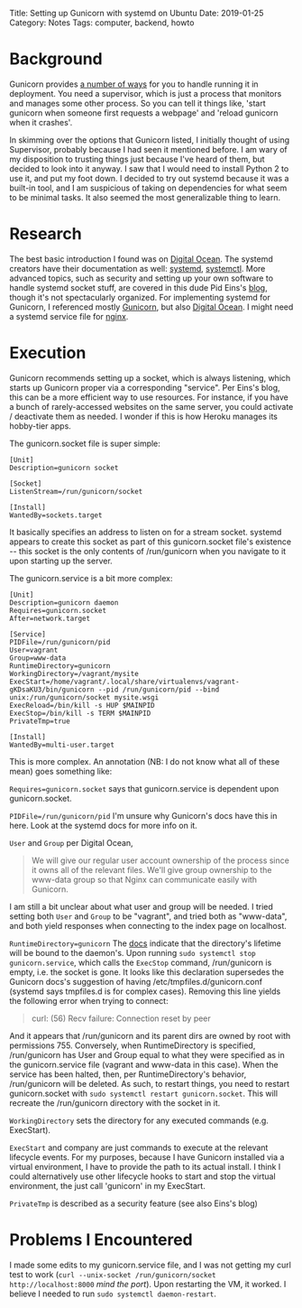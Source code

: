 Title: Setting up Gunicorn with systemd on Ubuntu
Date: 2019-01-25
Category: Notes
Tags: computer, backend, howto

# Background
Gunicorn provides [a number of ways](http://docs.gunicorn.org/en/stable/deploy.html) for you to handle running it in deployment. You need a supervisor, which is just a process that monitors and manages some other process. So you can tell it things like, 'start gunicorn when someone first requests a webpage' and 'reload gunicorn when it crashes'.

In skimming over the options that Gunicorn listed, I initially thought of using Supervisor, probably because I had seen it mentioned before. I am wary of my disposition to trusting things just because I've heard of them, but decided to look into it anyway. I saw that I would need to install Python 2 to use it, and put my foot down.
I decided to try out systemd because it was a built-in tool, and I am suspicious of taking on dependencies for what seem to be minimal tasks. It also seemed the most generalizable thing to learn.

# Research
The best basic introduction I found was on [Digital Ocean](https://www.digitalocean.com/community/tutorials/understanding-systemd-units-and-unit-files#anatomy-of-a-unit-file).
The systemd creators have their documentation as well: [systemd](https://www.freedesktop.org/software/systemd/man/systemd.service.html#), [systemctl](https://www.freedesktop.org/software/systemd/man/systemctl.html).
More advanced topics, such as security and setting up your own software to handle systemd socket stuff, are covered in this dude Pid Eins's [blog](http://0pointer.de/blog/projects/security.html), though it's not spectacularly organized.
For implementing systemd for Gunicorn, I referenced mostly [Gunicorn](http://docs.gunicorn.org/en/stable/deploy.html), but also [Digital Ocean](https://www.digitalocean.com/community/tutorials/how-to-set-up-django-with-postgres-nginx-and-gunicorn-on-ubuntu-16-04#create-a-gunicorn-systemd-service-file).
I might need a systemd service file for [nginx](https://www.nginx.com/resources/wiki/start/topics/examples/initscripts/).

# Execution
Gunicorn recommends setting up a socket, which is always listening, which starts up Gunicorn proper via a corresponding "service". Per Eins's blog, this can be a more efficient way to use resources. For instance, if you have a bunch of rarely-accessed websites on the same server, you could activate / deactivate them as needed. I wonder if this is how Heroku manages its hobby-tier apps.

The gunicorn.socket file is super simple:
```
[Unit]
Description=gunicorn socket

[Socket]
ListenStream=/run/gunicorn/socket

[Install]
WantedBy=sockets.target
```
It basically specifies an address to listen on for a stream socket. systemd appears to create this socket as part of this gunicorn.socket file's existence -- this socket is the only contents of /run/gunicorn when you navigate to it upon starting up the server.

The gunicorn.service is a bit more complex:
```
[Unit]
Description=gunicorn daemon
Requires=gunicorn.socket
After=network.target

[Service]
PIDFile=/run/gunicorn/pid
User=vagrant
Group=www-data
RuntimeDirectory=gunicorn
WorkingDirectory=/vagrant/mysite
ExecStart=/home/vagrant/.local/share/virtualenvs/vagrant-gKDsaKU3/bin/gunicorn --pid /run/gunicorn/pid --bind unix:/run/gunicorn/socket mysite.wsgi
ExecReload=/bin/kill -s HUP $MAINPID
ExecStop=/bin/kill -s TERM $MAINPID
PrivateTmp=true

[Install]
WantedBy=multi-user.target
```
This is more complex. An annotation (NB: I do not know what all of these mean) goes something like:

`Requires=gunicorn.socket` says that gunicorn.service is dependent upon gunicorn.socket.

`PIDFile=/run/gunicorn/pid` I'm unsure why Gunicorn's docs have this in here. Look at the systemd docs for more info on it.

`User` and `Group` per Digital Ocean,
> We will give our regular user account ownership of the process since it owns all of the relevant files. We'll give group ownership to the www-data group so that Nginx can communicate easily with Gunicorn.

I am still a bit unclear about what user and group will be needed. I tried setting both `User` and `Group` to be "vagrant", and tried both as "www-data", and both yield responses when connecting to the index page on localhost.

`RuntimeDirectory=gunicorn` The [docs](https://www.freedesktop.org/software/systemd/man/systemd.exec.html#) indicate that the directory's lifetime will be bound to the daemon's. Upon running `sudo systemctl stop gunicorn.service`, which calls the `ExecStop` command, /run/gunicorn is empty, i.e. the socket is gone. It looks like this declaration supersedes the Gunicorn docs's suggestion of having /etc/tmpfiles.d/gunicorn.conf (systemd says tmpfiles.d is for complex cases).
Removing this line yields the following error when trying to connect:
>curl: (56) Recv failure: Connection reset by peer

And it appears that /run/gunicorn and its parent dirs are owned by root with permissions 755. Conversely, when RuntimeDirectory is specified, /run/gunicorn has User and Group equal to what they were specified as in the gunicorn.service file (vagrant and www-data in this case).
When the service has been halted, then, per RuntimeDirectory's behavior, /run/gunicorn will be deleted. As such, to restart things, you need to restart gunicorn.socket with `sudo systemctl restart gunicorn.socket`. This will recreate the /run/gunicorn directory with the socket in it.

`WorkingDirectory` sets the directory for any executed commands (e.g. ExecStart).

`ExecStart` and company are just commands to execute at the relevant lifecycle events. For my purposes, because I have Gunicorn installed via a virtual environment, I have to provide the path to its actual install. I think I could alternatively use other lifecycle hooks to start and stop the virtual environment, the just call 'gunicorn' in my ExecStart.

`PrivateTmp` is described as a security feature (see also Eins's blog)

# Problems I Encountered
I made some edits to my gunicorn.service file, and I was not getting my curl test to work (`curl --unix-socket /run/gunicorn/socket http://localhost:8000` *mind the port*). Upon restarting the VM, it worked. I believe I needed to run `sudo systemctl daemon-restart`.
